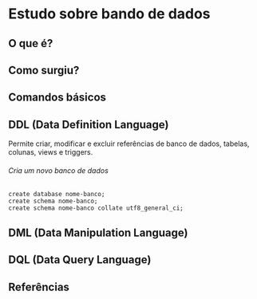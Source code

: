 # Estudo sobre bando de dados

## O que é?

## Como surgiu?

## Comandos básicos

## DDL (Data Definition Language)

Permite criar, modificar e excluir referências de banco de dados, tabelas, colunas, views e triggers.

###### Cria um novo banco de dados

```
create database nome-banco;
create schema nome-banco;
create schema nome-banco collate utf8_general_ci;
```

## DML (Data Manipulation Language)

## DQL (Data Query Language)

## Referências